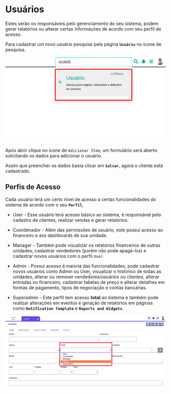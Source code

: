 # Usuários

Estes serão os responsáveis pelo gerenciamento do seu sistema, podem gerar relatórios ou alterar certas informações de acordo com seu perfil de acesso.

Para cadastrar um novo usuário pesquise pela página **`Usuário`** no ícone de pesquisa. 

![Página de usuários](/ui/assets/manuais-de-uso/usuarios/1-usuarios.png)

Após abrir clique no ícone de `Adicionar Item`, um formulário será aberto solicitando os dados para adicionar o usuário.

Assim que preencher os dados basta clicar em **`Salvar`**, agora o cliente está cadastrado.

<!-- 
As abas de **`Notificações`**, **`Access Tokens`**, **`Metadata`** e **`Events`** não serão abordadas no momento. 
-->

## Perfis de Acesso

Cada usuário terá um certo nível de acesso a certas funcionalidades do sistema de acordo com o seu **`Perfil`**, 

* User - Esse usuário terá acesso básico ao sistema, é responsável pelo cadastro de clientes, realizar vendas e gerar relatórios.

* Coordenador - Além das permissões de usuário, este possui acesso ao financeiro e aos dashboards de sua unidade.

* Manager - Também pode visualizar os relatórios financeiros de outras unidades, cadastrar vendedores (porém não pode apagá-los) e cadastrar novos usuários com o perfil `User`.

* Admin - Possui acesso á maioria das funcionalidades, pode cadastrar novos usuários como Admin ou User, visualizar o histórico de todas as unidades, alterar ou remover vendedores/usuários ou clientes, alterar entradas no financeiro, cadastrar tabelas de preço e alterar detalhes em formas de pagamento, tipos de negociação e contas bancárias.

* Superadmin - Este perfil tem acesso **total** ao sistema e também pode realizar alterações em eventos e geração de relatórios em páginas como **`Notification Template`** e **`Reports and Widgets`**.

![Página de usuários](/ui/assets/manuais-de-uso/usuarios/2-usuarios.png)